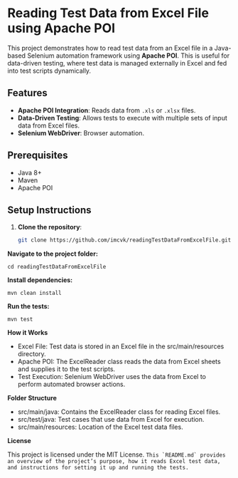 # Reading Test Data from Excel File using Apache POI

This project demonstrates how to read test data from an Excel file in a Java-based Selenium automation framework using **Apache POI**. This is useful for data-driven testing, where test data is managed externally in Excel and fed into test scripts dynamically.

## Features
- **Apache POI Integration**: Reads data from `.xls` or `.xlsx` files.
- **Data-Driven Testing**: Allows tests to execute with multiple sets of input data from Excel files.
- **Selenium WebDriver**: Browser automation.

## Prerequisites
- Java 8+
- Maven
- Apache POI

## Setup Instructions

1. **Clone the repository**:
   ```bash
   git clone https://github.com/imcvk/readingTestDataFromExcelFile.git
   
**Navigate to the project folder:**

`cd readingTestDataFromExcelFile`

**Install dependencies:**

`mvn clean install`

**Run the tests:**

`mvn test`

**How it Works**

* Excel File: Test data is stored in an Excel file in the src/main/resources directory.
* Apache POI: The ExcelReader class reads the data from Excel sheets and supplies it to the test scripts.
* Test Execution: Selenium WebDriver uses the data from Excel to perform automated browser actions.

**Folder Structure**
* src/main/java: Contains the ExcelReader class for reading Excel files.
* src/test/java: Test cases that use data from Excel for execution.
* src/main/resources: Location of the Excel test data files.

**License**

This project is licensed under the MIT License.
``This `README.md` provides an overview of the project’s purpose, how it reads Excel test data, and instructions for setting it up and running the tests.
``




